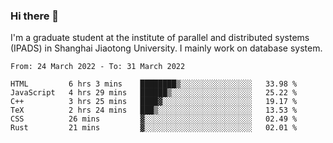### Hi there 👋

I'm a graduate student at the institute of parallel and distributed systems (IPADS) in Shanghai Jiaotong University. I mainly work on database system.

<!--START_SECTION:waka-->

```text
From: 24 March 2022 - To: 31 March 2022

HTML         6 hrs 3 mins    ████████▒░░░░░░░░░░░░░░░░   33.98 %
JavaScript   4 hrs 29 mins   ██████▒░░░░░░░░░░░░░░░░░░   25.22 %
C++          3 hrs 25 mins   ████▓░░░░░░░░░░░░░░░░░░░░   19.17 %
TeX          2 hrs 24 mins   ███▒░░░░░░░░░░░░░░░░░░░░░   13.53 %
CSS          26 mins         ▓░░░░░░░░░░░░░░░░░░░░░░░░   02.49 %
Rust         21 mins         ▓░░░░░░░░░░░░░░░░░░░░░░░░   02.01 %
```

<!--END_SECTION:waka-->

<!--
**yqmmm/yqmmm** is a ✨ _special_ ✨ repository because its `README.md` (this file) appears on your GitHub profile.

Here are some ideas to get you started:

- 🔭 I’m currently working on ...
- 🌱 I’m currently learning ...
- 👯 I’m looking to collaborate on ...
- 🤔 I’m looking for help with ...
- 💬 Ask me about ...
- 📫 How to reach me: ...
- 😄 Pronouns: ...
- ⚡ Fun fact: ...
-->
